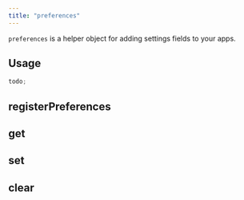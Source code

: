 ```yaml
---
title: "preferences"
---
```


`preferences` is a helper object for adding settings fields to your apps.

## Usage

```js
todo;
```

## registerPreferences

## get

## set

## clear

